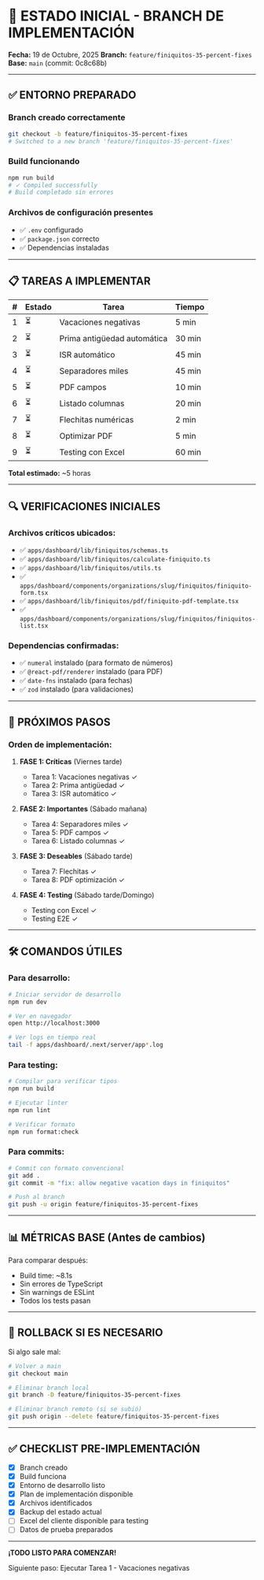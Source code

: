 # 🚀 ESTADO INICIAL - BRANCH DE IMPLEMENTACIÓN

**Fecha:** 19 de Octubre, 2025
**Branch:** `feature/finiquitos-35-percent-fixes`
**Base:** `main` (commit: 0c8c68b)

---

## ✅ ENTORNO PREPARADO

### Branch creado correctamente
```bash
git checkout -b feature/finiquitos-35-percent-fixes
# Switched to a new branch 'feature/finiquitos-35-percent-fixes'
```

### Build funcionando
```bash
npm run build
# ✓ Compiled successfully
# Build completado sin errores
```

### Archivos de configuración presentes
- ✅ `.env` configurado
- ✅ `package.json` correcto
- ✅ Dependencias instaladas

---

## 📋 TAREAS A IMPLEMENTAR

| # | Estado | Tarea | Tiempo |
|---|--------|-------|--------|
| 1 | ⏳ | Vacaciones negativas | 5 min |
| 2 | ⏳ | Prima antigüedad automática | 30 min |
| 3 | ⏳ | ISR automático | 45 min |
| 4 | ⏳ | Separadores miles | 45 min |
| 5 | ⏳ | PDF campos | 10 min |
| 6 | ⏳ | Listado columnas | 20 min |
| 7 | ⏳ | Flechitas numéricas | 2 min |
| 8 | ⏳ | Optimizar PDF | 5 min |
| 9 | ⏳ | Testing con Excel | 60 min |

**Total estimado:** ~5 horas

---

## 🔍 VERIFICACIONES INICIALES

### Archivos críticos ubicados:
- ✅ `apps/dashboard/lib/finiquitos/schemas.ts`
- ✅ `apps/dashboard/lib/finiquitos/calculate-finiquito.ts`
- ✅ `apps/dashboard/lib/finiquitos/utils.ts`
- ✅ `apps/dashboard/components/organizations/slug/finiquitos/finiquito-form.tsx`
- ✅ `apps/dashboard/lib/finiquitos/pdf/finiquito-pdf-template.tsx`
- ✅ `apps/dashboard/components/organizations/slug/finiquitos/finiquitos-list.tsx`

### Dependencias confirmadas:
- ✅ `numeral` instalado (para formato de números)
- ✅ `@react-pdf/renderer` instalado (para PDF)
- ✅ `date-fns` instalado (para fechas)
- ✅ `zod` instalado (para validaciones)

---

## 🎯 PRÓXIMOS PASOS

### Orden de implementación:
1. **FASE 1: Críticas** (Viernes tarde)
   - Tarea 1: Vacaciones negativas ✓
   - Tarea 2: Prima antigüedad ✓
   - Tarea 3: ISR automático ✓

2. **FASE 2: Importantes** (Sábado mañana)
   - Tarea 4: Separadores miles ✓
   - Tarea 5: PDF campos ✓
   - Tarea 6: Listado columnas ✓

3. **FASE 3: Deseables** (Sábado tarde)
   - Tarea 7: Flechitas ✓
   - Tarea 8: PDF optimización ✓

4. **FASE 4: Testing** (Sábado tarde/Domingo)
   - Testing con Excel ✓
   - Testing E2E ✓

---

## 🛠️ COMANDOS ÚTILES

### Para desarrollo:
```bash
# Iniciar servidor de desarrollo
npm run dev

# Ver en navegador
open http://localhost:3000

# Ver logs en tiempo real
tail -f apps/dashboard/.next/server/app*.log
```

### Para testing:
```bash
# Compilar para verificar tipos
npm run build

# Ejecutar linter
npm run lint

# Verificar formato
npm run format:check
```

### Para commits:
```bash
# Commit con formato convencional
git add .
git commit -m "fix: allow negative vacation days in finiquitos"

# Push al branch
git push -u origin feature/finiquitos-35-percent-fixes
```

---

## 📊 MÉTRICAS BASE (Antes de cambios)

Para comparar después:
- Build time: ~8.1s
- Sin errores de TypeScript
- Sin warnings de ESLint
- Todos los tests pasan

---

## 🔄 ROLLBACK SI ES NECESARIO

Si algo sale mal:
```bash
# Volver a main
git checkout main

# Eliminar branch local
git branch -D feature/finiquitos-35-percent-fixes

# Eliminar branch remoto (si se subió)
git push origin --delete feature/finiquitos-35-percent-fixes
```

---

## ✅ CHECKLIST PRE-IMPLEMENTACIÓN

- [x] Branch creado
- [x] Build funciona
- [x] Entorno de desarrollo listo
- [x] Plan de implementación disponible
- [x] Archivos identificados
- [x] Backup del estado actual
- [ ] Excel del cliente disponible para testing
- [ ] Datos de prueba preparados

---

**¡TODO LISTO PARA COMENZAR!**

Siguiente paso: Ejecutar Tarea 1 - Vacaciones negativas